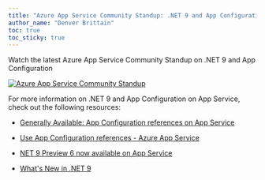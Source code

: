 ```yaml
---
title: "Azure App Service Community Standup: .NET 9 and App Configuration"
author_name: "Denver Brittain"
toc: true
toc_sticky: true
---
```


Watch the latest Azure App Service Community Standup on .NET 9 and App Configuration

[![Azure App Service Community Standup](https://img.youtube.com/vi/Vj2ujuj5_Vo/hqdefault.jpg)](https://www.youtube.com/watch?v=Vj2ujuj5_Vo)

For more information on .NET 9 and App Configuration on App Service, check out the following resources:

* [Generally Available: App Configuration references on App Service](https://azure.microsoft.com/updates/v2/app-config-ref-ga)

* [Use App Configuration references - Azure App Service](https://learn.microsoft.com/azure/app-service/app-service-configuration-references)

* [NET 9 Preview 6 now available on App Service](https://azure.github.io/AppService/2024/08/19/net-9-preview-6-available-on-app-service.html)

* [What's New in .NET 9](https://learn.microsoft.com/dotnet/core/whats-new/dotnet-9/overview)

